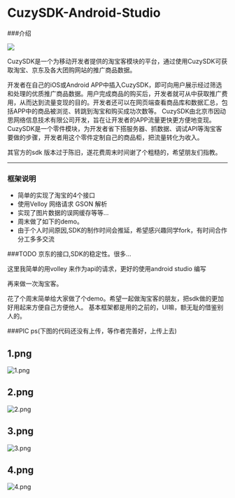 CuzySDK-Android-Studio
=======================

###介绍

![](icon.jpg)

CuzySDK是一个为移动开发者提供的淘宝客模块的平台，通过使用CuzySDK可获取淘宝、京东及各大团购网站的推广商品数据。

开发者在自己的iOS或Android APP中插入CuzySDK，即可向用户展示经过筛选和处理的优质推广商品数据。用户完成商品的购买后，开发者就可从中获取推广费用，从而达到流量变现的目的。开发者还可以在网页端查看商品库和数据汇总，包括APP中的商品被浏览、转跳到淘宝和购买成功次数等。 CuzySDK由北京市因动思网络信息技术有限公司开发，旨在让开发者的APP流量更快更方便地变现。 CuzySDK是一个零件模块，为开发者省下搭服务器、抓数据、调试API等淘宝客要做的步骤，开发者用这个零件定制自己的商品柜，把流量转化为收入。


其官方的sdk 版本过于陈旧，遂花费周末时间谢了个粗糙的，希望朋友们指教。

*** 


### 框架说明

- 简单的实现了淘宝的4个接口
- 使用Velloy 网络请求 GSON 解析
- 实现了图片数据的误网缓存等等...
- 周末做了如下的demo。
- 由于个人时间原因,SDK的制作时间会推延，希望感兴趣同学fork，有时间合作分工多多交流


###TODO
京东的接口,SDK的稳定性。很多...


这里我简单的用volley 来作为api的请求，更好的使用android studio 编写

再来做一次淘宝客。


花了个周末简单给大家做了个demo。希望一起做淘宝客的朋友，把sdk做的更加好用起来方便自己方便他人。
基本框架都是用的之前的，UI嘛，额无耻的借鉴别人的。

###PIC
ps(下图的代码还没有上传，等作者完善好，上传上去)


## 1.png

![1.png](1.png)


## 2.png

![2.png](2.png)


## 3.png

![3.png](3.png)

## 4.png

![4.png](4.png)